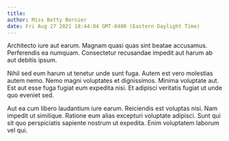 ```yaml
---
title: 
author: Miss Betty Bernier
date: Fri Aug 27 2021 18:44:04 GMT-0400 (Eastern Daylight Time)
---
```

Architecto iure aut earum. Magnam quasi quas sint beatae accusamus. Perferendis ea numquam. Consectetur recusandae impedit aut harum ab aut debitis ipsum.

 Nihil sed eum harum ut tenetur unde sunt fuga. Autem est vero molestias autem nemo. Nemo magni voluptates et dignissimos. Minima voluptate aut. Est aut esse fuga fugiat eum expedita nisi. Et adipisci veritatis fugiat ut unde quo eveniet sed.

 Aut ea cum libero laudantium iure earum. Reiciendis est voluptas nisi. Nam impedit ut similique. Ratione eum alias excepturi voluptate adipisci. Sunt qui sit quo perspiciatis sapiente nostrum ut expedita. Enim voluptatem laborum vel qui.
